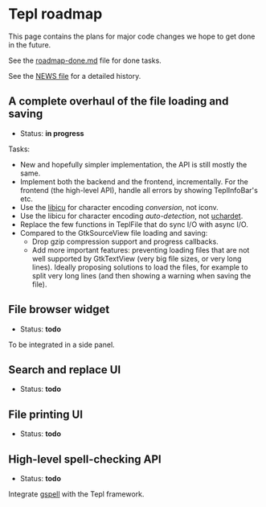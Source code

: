 Tepl roadmap
============

This page contains the plans for major code changes we hope to get done in the
future.

See the [roadmap-done.md](roadmap-done.md) file for done tasks.

See the [NEWS file](../NEWS) for a detailed history.

A complete overhaul of the file loading and saving
--------------------------------------------------

- Status: **in progress**

Tasks:
- New and hopefully simpler implementation, the API is still mostly the same.
- Implement both the backend and the frontend, incrementally. For the frontend
  (the high-level API), handle all errors by showing TeplInfoBar's etc.
- Use the [libicu](http://site.icu-project.org/) for character encoding
  _conversion_, not iconv.
- Use the libicu for character encoding _auto-detection_, not
  [uchardet](https://www.freedesktop.org/wiki/Software/uchardet/).
- Replace the few functions in TeplFile that do sync I/O with async I/O.
- Compared to the GtkSourceView file loading and saving:
	- Drop gzip compression support and progress callbacks.
	- Add more important features: preventing loading files that are not
	  well supported by GtkTextView (very big file sizes, or very long
	  lines). Ideally proposing solutions to load the files, for example to
	  split very long lines (and then showing a warning when saving the
	  file).

File browser widget
-------------------

- Status: **todo**

To be integrated in a side panel.

Search and replace UI
---------------------

- Status: **todo**

File printing UI
----------------

- Status: **todo**

High-level spell-checking API
-----------------------------

- Status: **todo**

Integrate [gspell](https://wiki.gnome.org/Projects/gspell) with the Tepl
framework.
